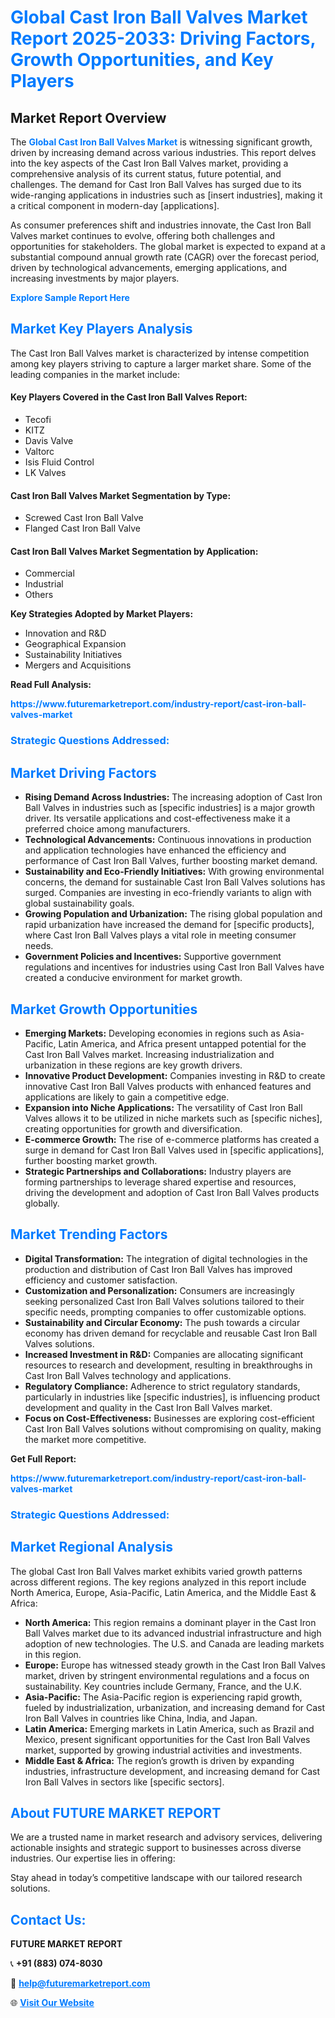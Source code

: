 <h1 style="color: #007BFF;">Global Cast Iron Ball Valves Market Report 2025-2033: Driving Factors, Growth Opportunities, and Key Players</h1>

<section id="overview">
<h2>Market Report Overview</h2>
<p>The <a href="https://www.futuremarketreport.com/industry-report/cast-iron-ball-valves-market" style="color: #007BFF; text-decoration: none;"><strong>Global Cast Iron Ball Valves Market</strong></a> is witnessing significant growth, driven by increasing demand across various industries. This report delves into the key aspects of the Cast Iron Ball Valves market, providing a comprehensive analysis of its current status, future potential, and challenges. The demand for Cast Iron Ball Valves has surged due to its wide-ranging applications in industries such as [insert industries], making it a critical component in modern-day [applications].</p>
<p>As consumer preferences shift and industries innovate, the Cast Iron Ball Valves market continues to evolve, offering both challenges and opportunities for stakeholders. The global market is expected to expand at a substantial compound annual growth rate (CAGR) over the forecast period, driven by technological advancements, emerging applications, and increasing investments by major players.</p>
</section>

<section id="overview">
<p><a href="https://www.futuremarketreport.com/request-sample/reportId=29286" style="color: #007BFF; text-decoration: none;"><strong>Explore Sample Report Here</strong></a></p>
</section>

<section id="key-players">
<h2 style="color: #007BFF;">Market Key Players Analysis</h2>
<p>The Cast Iron Ball Valves market is characterized by intense competition among key players striving to capture a larger market share. Some of the leading companies in the market include:</p>
<h4>Key Players Covered in the Cast Iron Ball Valves Report:</h4>
<ul><li>Tecofi</li><li>KITZ</li><li>Davis Valve</li><li>Valtorc</li><li>Isis Fluid Control</li><li>LK Valves</li></ul>
<h4>Cast Iron Ball Valves Market Segmentation by Type:</h4>
<ul><li>Screwed Cast Iron Ball Valve</li><li>Flanged Cast Iron Ball Valve</li></ul>

<h4>Cast Iron Ball Valves Market Segmentation by Application:</h4>
<ul><li>Commercial</li><li>Industrial</li><li>Others</li></ul>
<p><strong>Key Strategies Adopted by Market Players:</strong></p>
<ul>
<li>Innovation and R&D</li>
<li>Geographical Expansion</li>
<li>Sustainability Initiatives</li>
<li>Mergers and Acquisitions</li>
</ul>
</section>

<section>
<p><strong>Read Full Analysis: </strong></p><a href="https://www.futuremarketreport.com/industry-report/cast-iron-ball-valves-market" style="color: #007BFF; text-decoration: none;"><strong>https://www.futuremarketreport.com/industry-report/cast-iron-ball-valves-market</strong></a>
<h3 style="color: #007BFF;">Strategic Questions Addressed:</h3>
</section>

<section id="driving-factors">
<h2 style="color: #007BFF;">Market Driving Factors</h2>
<ul>
<li><strong>Rising Demand Across Industries:</strong> The increasing adoption of Cast Iron Ball Valves in industries such as [specific industries] is a major growth driver. Its versatile applications and cost-effectiveness make it a preferred choice among manufacturers.</li>
<li><strong>Technological Advancements:</strong> Continuous innovations in production and application technologies have enhanced the efficiency and performance of Cast Iron Ball Valves, further boosting market demand.</li>
<li><strong>Sustainability and Eco-Friendly Initiatives:</strong> With growing environmental concerns, the demand for sustainable Cast Iron Ball Valves solutions has surged. Companies are investing in eco-friendly variants to align with global sustainability goals.</li>
<li><strong>Growing Population and Urbanization:</strong> The rising global population and rapid urbanization have increased the demand for [specific products], where Cast Iron Ball Valves plays a vital role in meeting consumer needs.</li>
<li><strong>Government Policies and Incentives:</strong> Supportive government regulations and incentives for industries using Cast Iron Ball Valves have created a conducive environment for market growth.</li>
</ul>
</section>

<section id="growth-opportunities">
<h2 style="color: #007BFF;">Market Growth Opportunities</h2>
<ul>
<li><strong>Emerging Markets:</strong> Developing economies in regions such as Asia-Pacific, Latin America, and Africa present untapped potential for the Cast Iron Ball Valves market. Increasing industrialization and urbanization in these regions are key growth drivers.</li>
<li><strong>Innovative Product Development:</strong> Companies investing in R&D to create innovative Cast Iron Ball Valves products with enhanced features and applications are likely to gain a competitive edge.</li>
<li><strong>Expansion into Niche Applications:</strong> The versatility of Cast Iron Ball Valves allows it to be utilized in niche markets such as [specific niches], creating opportunities for growth and diversification.</li>
<li><strong>E-commerce Growth:</strong> The rise of e-commerce platforms has created a surge in demand for Cast Iron Ball Valves used in [specific applications], further boosting market growth.</li>
<li><strong>Strategic Partnerships and Collaborations:</strong> Industry players are forming partnerships to leverage shared expertise and resources, driving the development and adoption of Cast Iron Ball Valves products globally.</li>
</ul>
</section>

<section id="trending-factors">
<h2 style="color: #007BFF;">Market Trending Factors</h2>
<ul>
<li><strong>Digital Transformation:</strong> The integration of digital technologies in the production and distribution of Cast Iron Ball Valves has improved efficiency and customer satisfaction.</li>
<li><strong>Customization and Personalization:</strong> Consumers are increasingly seeking personalized Cast Iron Ball Valves solutions tailored to their specific needs, prompting companies to offer customizable options.</li>
<li><strong>Sustainability and Circular Economy:</strong> The push towards a circular economy has driven demand for recyclable and reusable Cast Iron Ball Valves solutions.</li>
<li><strong>Increased Investment in R&D:</strong> Companies are allocating significant resources to research and development, resulting in breakthroughs in Cast Iron Ball Valves technology and applications.</li>
<li><strong>Regulatory Compliance:</strong> Adherence to strict regulatory standards, particularly in industries like [specific industries], is influencing product development and quality in the Cast Iron Ball Valves market.</li>
<li><strong>Focus on Cost-Effectiveness:</strong> Businesses are exploring cost-efficient Cast Iron Ball Valves solutions without compromising on quality, making the market more competitive.</li>
</ul>
</section>

<section>
<p><strong>Get Full Report: </strong></p><a href="https://www.futuremarketreport.com/industry-report/cast-iron-ball-valves-market" style="color: #007BFF; text-decoration: none;"><strong>https://www.futuremarketreport.com/industry-report/cast-iron-ball-valves-market</strong></a>
<h3 style="color: #007BFF;">Strategic Questions Addressed:</h3>
</section>


<section id="regional-analysis">
<h2 style="color: #007BFF;">Market Regional Analysis</h2>
<p>The global Cast Iron Ball Valves market exhibits varied growth patterns across different regions. The key regions analyzed in this report include North America, Europe, Asia-Pacific, Latin America, and the Middle East & Africa:</p>
<ul>
<li><strong>North America:</strong> This region remains a dominant player in the Cast Iron Ball Valves market due to its advanced industrial infrastructure and high adoption of new technologies. The U.S. and Canada are leading markets in this region.</li>
<li><strong>Europe:</strong> Europe has witnessed steady growth in the Cast Iron Ball Valves market, driven by stringent environmental regulations and a focus on sustainability. Key countries include Germany, France, and the U.K.</li>
<li><strong>Asia-Pacific:</strong> The Asia-Pacific region is experiencing rapid growth, fueled by industrialization, urbanization, and increasing demand for Cast Iron Ball Valves in countries like China, India, and Japan.</li>
<li><strong>Latin America:</strong> Emerging markets in Latin America, such as Brazil and Mexico, present significant opportunities for the Cast Iron Ball Valves market, supported by growing industrial activities and investments.</li>
<li><strong>Middle East & Africa:</strong> The region’s growth is driven by expanding industries, infrastructure development, and increasing demand for Cast Iron Ball Valves in sectors like [specific sectors].</li>
</ul>
</section>

<footer>
<h2 style="color: #007BFF;">About FUTURE MARKET REPORT</h2>
<p>We are a trusted name in market research and advisory services, delivering actionable insights and strategic support to businesses across diverse industries. Our expertise lies in offering:</p>

<p>Stay ahead in today’s competitive landscape with our tailored research solutions.</p>

<h2 style="color: #007BFF;">Contact Us:</h2>
<p><strong>FUTURE MARKET REPORT</strong></p>
<p>📞 <strong>+91 (883) 074-8030</strong></p>
<p>📧 <strong><a href="mailto:help@futuremarketreport.com" style="color: #007BFF;">help@futuremarketreport.com</a></strong></p>
<p>🌐 <strong><a href="https://www.futuremarketreport.com/" style="color: #007BFF;">Visit Our Website</a></strong></p>
</footer>